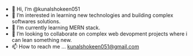 - 👋 Hi, I’m @kunalshokeen051
- 👀 I’m interested in learning new technologies and building complex softwares solutions.
- 🌱 I’m currently learning MERN stack.
- 💞️ I’m looking to collaborate on complex web devopment projects where i can lean something new.
- 📫 How to reach me ... kunalshokeen051@gmail.com

<!---
kunalshokeen051/kunalshokeen051 is a ✨ special ✨ repository because its `README.md` (this file) appears on your GitHub profile.
You can click the Preview link to take a look at your changes.
--->
